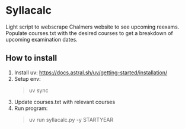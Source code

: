 # Syllacalc

Light script to webscrape Chalmers website to see upcoming reexams.
Populate courses.txt with the desired courses to get a breakdown of upcoming examination dates.

## How to install

1. Install uv: https://docs.astral.sh/uv/getting-started/installation/
2. Setup env:
    > uv sync
3. Update courses.txt with relevant courses
4. Run program:
    > uv run syllacalc.py -y STARTYEAR 